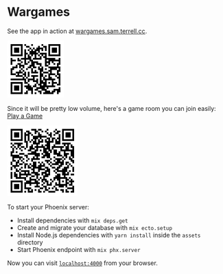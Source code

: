 # Wargames

See the app in action at [wargames.sam.terrell.cc](https://wargames.sam.terrell.cc).

<img src="./docs/home.gif" />

Since it will be pretty low volume, here's a game room you can join easily: [Play a Game](https://wargames.sam.terrell.cc/tictactoe/p1P-0vGxjk8DE5K93N39LUWx_MUIXMoy)

<img src="./docs/a-game.gif" />

To start your Phoenix server:

  * Install dependencies with `mix deps.get`
  * Create and migrate your database with `mix ecto.setup`
  * Install Node.js dependencies with `yarn install` inside the `assets` directory
  * Start Phoenix endpoint with `mix phx.server`

Now you can visit [`localhost:4000`](http://localhost:4000) from your browser.

